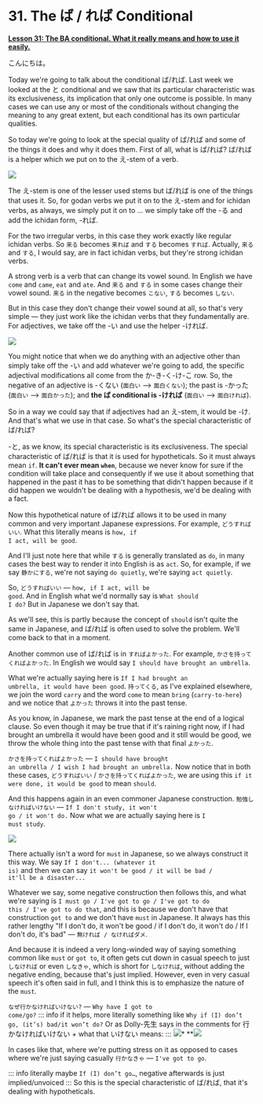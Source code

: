 # **31. The ば / れば Conditional**

[**Lesson 31: The BA conditional. What it really means and how to use it easily.**](https://www.youtube.com/watch?v=O81EPCsPUpw&list=PLg9uYxuZf8x_A-vcqqyOFZu06WlhnypWj&index=33&pp=iAQB)

こんにちは。

Today we're going to talk about the conditional ば/れば. Last week we looked at the と conditional and we saw that its particular characteristic was its exclusiveness, its implication that only one outcome is possible. In many cases we can use any or most of the conditionals without changing the meaning to any great extent, but each conditional has its own particular qualities.

So today we're going to look at the special quality of ば/れば and some of the things it does and why it does them. First of all, what is ば/れば? ば/れば is a helper which we put on to the え-stem of a verb.

![](../media/image409.webp)

The え-stem is one of the lesser used stems but ば/れば is one of the things that uses it. So, for godan verbs we put it on to the え-stem and for ichidan verbs, as always, we simply put it on to ... we simply take off the -る and add the ichidan form, -れば.

For the two irregular verbs, in this case they work exactly like regular ichidan verbs. So <code>来る</code> becomes <code>来れば</code> and <code>する</code> becomes <code>すれば</code>. Actually, <code>来る</code> and <code>する</code>, I would say, are in fact ichidan verbs, but they're strong ichidan verbs.

A strong verb is a verb that can change its vowel sound. In English we have <code>come</code> and <code>came</code>, <code>eat</code> and <code>ate</code>. And <code>来る</code> and <code>する</code> in some cases change their vowel sound. <code>来る</code> in the negative becomes <code>こない</code>, <code>する</code> becomes <code>しない</code>.

But in this case they don't change their vowel sound at all, so that's very simple — they just work like the ichidan verbs that they fundamentally are. For adjectives, we take off the -い and use the helper -ければ.

![](../media/image739.webp)

You might notice that when we do anything with an adjective other than simply take off the -い and add whatever we're going to add, the specific adjectival modifications all come from the か-き-く-け-こ row. So, the negative of an adjective is -くない (<code>面白い</code> --> <code>面白くない</code>); the past is -かった (<code>面白い</code> --> <code>面白かった</code>); and **the ば conditional is -ければ** (<code>面白い</code> --> <code>面白ければ</code>).

So in a way we could say that if adjectives had an え-stem, it would be -け. And that's what we use in that case. So what's the special characteristic of ば/れば?

-と, as we know, its special characteristic is its exclusiveness. The special characteristic of ば/れば is that it is used for hypotheticals. So it must always mean <code>if</code>. **It can't ever mean <code>when</code>**, because we never know for sure if the condition will take place and consequently if we use it about something that happened in the past it has to be something that didn't happen because if it did happen we wouldn't be dealing with a hypothesis, we'd be dealing with a fact.

Now this hypothetical nature of ば/れば allows it to be used in many common and very important Japanese expressions. For example, <code>どうすればいい</code>. What this literally means is <code>how, if I act, will be good</code>.

And I'll just note here that while <code>する</code> is generally translated as <code>do</code>, in many cases the best way to render it into English is as <code>act</code>. So, for example, if we say <code>静かにする</code>, we're not saying <code>do quietly</code>, we're saying <code>act quietly</code>.

So, <code>どうすればいい</code> — <code>how, if I act, will be good</code>. And in English what we'd normally say is <code>What should I do?</code> But in Japanese we don't say that.

As we'll see, this is partly because the concept of <code>should</code> isn't quite the same in Japanese, and ば/れば is often used to solve the problem. We'll come back to that in a moment.

Another common use of ば/れば is in <code>すればよかった</code>. For example, <code>かさを持ってくればよかった</code>. In English we would say <code>I should have brought an umbrella</code>.

What we're actually saying here is <code>If I had brought an umbrella, it would have been good</code>. <code>持ってくる</code>, as I've explained elsewhere, we join the word <code>carry</code> and the word <code>come</code> to mean <code>bring</code> (<code>carry-to-here</code>) and we notice that <code>よかった</code> throws it into the past tense.

As you know, in Japanese, we mark the past tense at the end of a logical clause. So even though it may be true that if it's raining right now, if I had brought an umbrella it would have been good and it still would be good, we throw the whole thing into the past tense with that final <code>よかった</code>.

<code>かさを持ってくればよかった</code> — <code>I should have brought an umbrella / I wish I had brought an umbrella.</code> Now notice that in both these cases, <code>どうすればいい</code> / <code>かさを持ってくればよかった</code>, we are using this <code>if it were done, it would be good</code> to mean <code>should</code>.

And this happens again in an even commoner Japanese construction. <code>勉強しなければいけない</code> — <code>If I don't study, it won't go / it won't do.</code> Now what we are actually saying here is <code>I must study</code>.

![](../media/image1010.webp)

There actually isn't a word for <code>must</code> in Japanese, so we always construct it this way. We say <code>If I don't... (whatever it is)</code> and then we can say <code>it won't be good / it will be bad / it'll be a disaster...</code>

Whatever we say, some negative construction then follows this, and what we're saying is <code>I must go / I've got to go / I've got to do this / I've got to do that</code>, and this is because we don't have that construction <code>got to</code> and we don't have <code>must</code> in Japanese. It always has this rather lengthy "If I don't do, it won't be good / if I don't do, it won't do / If I don't do, it's bad" — <code>無ければ / なければダメ</code>.

And because it is indeed a very long-winded way of saying something common like <code>must</code> or <code>got to</code>, it often gets cut down in casual speech to just <code>しなければ</code> or even <code>しなきゃ</code>, which is short for <code>しなければ</code>, without adding the negative ending, because that's just implied. However, even in very casual speech it's often said in full, and I think this is to emphasize the nature of the <code>must</code>.

<code>なぜ行かなければいけない?</code> — <code>Why have I got to come/go?</code>
::: info
if it helps, more literally something like <code>Why if (I) don’t go, (it’s) bad/it won’t do?</code>
Or as Dolly-先生 says in the comments for 行かなければいけない + what that いけない means:
:::
*![](../media/image1040.webp)**
**![](../media/image1003.webp)

In cases like that, where we're putting stress on it as opposed to cases where we're just saying casually <code>行かなきゃ</code> — <code>I've got to go</code>.

::: info
literally maybe <code>If (I) don’t go…</code>, negative afterwards is just implied/unvoiced
:::
So this is the special characteristic of ば/れば, that it's dealing with hypotheticals.
